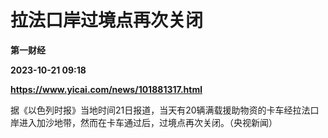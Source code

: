 # 拉法口岸过境点再次关闭
**第一财经**

**2023-10-21 09:18**

**https://www.yicai.com/news/101881317.html**

据《以色列时报》当地时间21日报道，当天有20辆满载援助物资的卡车经拉法口岸进入加沙地带，然而在卡车通过后，过境点再次关闭。（央视新闻）
